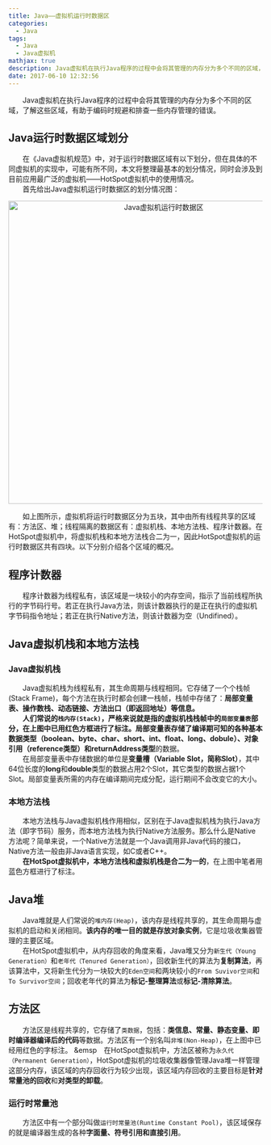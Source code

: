 ```yaml
---
title: Java——虚拟机运行时数据区
categories:
  - Java
tags:
  - Java
  - Java虚拟机
mathjax: true
description: Java虚拟机在执行Java程序的过程中会将其管理的内存分为多个不同的区域，了解这些区域，有助于编码时规避一些内存管理的错误。本文为笔者对于它的一些归纳，以便于今后的复习查找。
date: 2017-06-10 12:32:56
---
```

&emsp;&emsp;Java虚拟机在执行Java程序的过程中会将其管理的内存分为多个不同的区域，了解这些区域，有助于编码时规避和排查一些内存管理的错误。  
## Java运行时数据区域划分
&emsp;&emsp;在《Java虚拟机规范》中，对于运行时数据区域有以下划分，但在具体的不同虚拟机的实现中，可能有所不同，本文将整理最基本的划分情况，同时会涉及到目前应用最广泛的虚拟机——HotSpot虚拟机中的使用情况。    
&emsp;&emsp;首先给出Java虚拟机运行时数据区的划分情况图：  
<p align = "center">
<img src = "http://odnk9as2f.bkt.clouddn.com/Java%E8%99%9A%E6%8B%9F%E6%9C%BA%E8%BF%90%E8%A1%8C%E6%97%B6%E6%95%B0%E6%8D%AE%E5%8C%BA.png" width = 600px alt="Java虚拟机运行时数据区">
</p>

&emsp;&emsp;如上图所示，虚拟机将运行时数据区分为五块，其中由所有线程共享的区域有：方法区、堆；线程隔离的数据区有：虚拟机栈、本地方法栈、程序计数器。在HotSpot虚拟机中，将虚拟机栈和本地方法栈合二为一，因此HotSpot虚拟机的运行时数据区共有四块。以下分别介绍各个区域的概况。

## 程序计数器
&emsp;&emsp;程序计数器为线程私有，该区域是一块较小的内存空间，指示了当前线程所执行的字节码行号。若正在执行Java方法，则该计数器执行的是正在执行的虚拟机字节码指令地址；若正在执行Native方法，则该计数器为空（Undifined）。
## Java虚拟机栈和本地方法栈
### Java虚拟机栈
&emsp;&emsp;Java虚拟机栈为线程私有，其生命周期与线程相同。它存储了一个个栈帧(Stack Frame)，每个方法在执行时都会创建一栈帧，栈帧中存储了：**局部变量表、操作数栈、动态链接、方法出口（即返回地址）**等信息。  
&emsp;&emsp;人们常说的`栈内存(Stack)`，严格来说就是指的虚拟机栈栈帧中的`局部变量表`部分，在上图中已用红色方框进行了标注。局部变量表存储了编译期可知的各种**基本数据类型（boolean、byte、char、short、int、float、long、dobule）、对象引用（reference类型）和returnAddress类型**的数据。  
&emsp;&emsp;在局部变量表中存储数据的单位是**变量槽（Variable Slot，简称Slot）**，其中64位长度的**long**和**double**类型的数据占用2个Slot，其它类型的数据占据1个Slot。局部变量表所需的内存在编译期间完成分配，运行期间不会改变它的大小。
### 本地方法栈
&emsp;&emsp;本地方法栈与Java虚拟机栈作用相似，区别在于Java虚拟机栈为执行Java方法（即字节码）服务，而本地方法栈为执行Native方法服务。那么什么是Native方法呢？简单来说，一个Native方法就是一个Java调用非Java代码的接口，Native方法一般由非Java语言实现，如C或者C++。  
&emsp;&emsp;**在HotSpot虚拟机中，本地方法栈和虚拟机栈是合二为一的**，在上图中笔者用蓝色方框进行了标注。
## Java堆
&emsp;&emsp;Java堆就是人们常说的`堆内存(Heap)`，该内存是线程共享的，其生命周期与虚拟机的启动和关闭相同。**该内存的唯一目的就是存放对象实例**，它是垃圾收集器管理的主要区域。  
&emsp;&emsp;在HotSpot虚拟机中，从内存回收的角度来看，Java堆又分为`新生代（Young Generation）`和`老年代（Tenured Generation）`，回收新生代的算法为**复制算法**，再该算法中，又将新生代分为一块较大的`Eden空间`和两块较小的`From Suvivor空间`和`To Survivor空间`；回收老年代的算法为**标记-整理算法**或**标记-清除算法**。
## 方法区
&emsp;&emsp;方法区是线程共享的，它存储了`类数据`，包括：**类信息、常量、静态变量、即时编译器编译后的代码**等数据。方法区有一个别名叫`非堆(Non-Heap)`，在上图中已经用红色的字标注。
&emsp&emsp;在HotSpot虚拟机中，方法区被称为`永久代（Permanent Generation）`，HotSpot虚拟机的垃圾收集器像管理Java堆一样管理这部分内存，该区域的内存回收行为较少出现，该区域内存回收的主要目标是**针对常量池的回收**和**对类型的卸载**。  
### 运行时常量池
&emsp;&emsp;方法区中有一个部分叫做`运行时常量池(Runtime Constant Pool)`，该区域保存的就是编译器生成的各种**字面量、符号引用和直接引用**。

